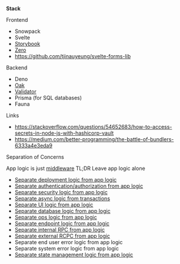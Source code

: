 **Stack**

Frontend
- Snowpack 
- Svelte 
- [Storybook](https://www.learnstorybook.com/)
- [Zero](https://github.com/remoteinterview/zero)
- https://github.com/tjinauyeung/svelte-forms-lib

Backend
- Deno
- [Oak](https://github.com/oakserver/oak)
- [Validator](https://github.com/icebob/fastest-validator)
- Prisma (for SQL databases)
- Fauna

Links

- https://stackoverflow.com/questions/54652683/how-to-access-secrets-in-node-js-with-hashicorp-vault
- https://medium.com/better-programming/the-battle-of-bundlers-6333a4e3eda9

Separation of Concerns

App logic is just [middleware](https://github.com/oakserver/oak)
TL;DR Leave app logic alone

- [Separate deployment logic from app logic](https://github.com/crossplane/crossplane)
- [Separate authentication/authorization from app logic](https://github.com/dapr/samples/tree/master/7.middleware)
- [Separate security logic from app logic](https://github.com/dapr/samples/tree/master/9.secretstore)
- [Separate async logic from transactions](https://github.com/dapr/samples/tree/master/4.pub-sub)
- [Separate UI logic from app logic](https://svelte.dev/)
- [Separate database logic from app logic](https://www.prisma.io)
- [Separate ops logic from app logic](https://github.com/dapr/samples/tree/master/8.observability)
- [Separate endpoint logic from app logic](https://zeroserver.io)
- [Separate internal RPC from app logic](https://github.com/dapr/docs/blob/master/concepts/service-invocation/README.md)
- [Separate external RCPC from app logic](https://github.com/dapr/docs/blob/master/concepts/bindings/README.md)
- Separate end user error logic from app logic 
- Separate system error logic from app logic
- [Separate state management logic from app logic](https://github.com/dapr/docs/blob/master/concepts/state-management/README.md)

